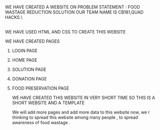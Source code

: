 WE HAVE CREATED A WEBSITE ON 
PROBLEM STATEMENT :
FOOD WASTAGE REDUCTION SOLUTION
OUR TEAM NAME IS CB181,QUAD HACKS 
\

\
WE HAVE USED HTML AND CSS TO CREATE THIS WEBSITE


WE HAVE CREATED PAGES
1. LOGIN PAGE
2. HOME PAGE
3. SOLUTION PAGE
4. DONATION PAGE
5. FOOD PRESERVATION PAGE

   WE HAVE CREATED THIS WEBSITE IN VERY SHORT TIME SO THIS IS A SHORT WEBSITE AND A TEMPLATE

   We will add more pages and add more data to this website now,
   we  r thinking to spread this website among many people , to spread awareness of food wastage .
   
